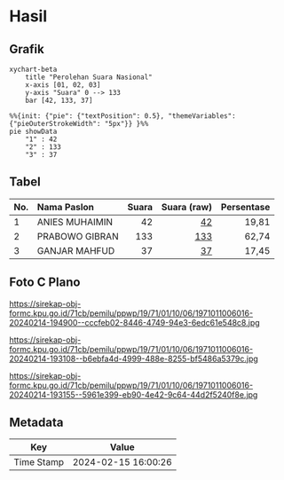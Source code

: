# Hasil

## Grafik

```mermaid
xychart-beta
    title "Perolehan Suara Nasional"
    x-axis [01, 02, 03]
    y-axis "Suara" 0 --> 133
    bar [42, 133, 37]
```

```mermaid
%%{init: {"pie": {"textPosition": 0.5}, "themeVariables": {"pieOuterStrokeWidth": "5px"}} }%%
pie showData
    "1" : 42
    "2" : 133
    "3" : 37
```

## Tabel

| No. | Nama Paslon    | Suara | Suara (raw) | Persentase |
|:--- |:-------------- | -----:| -----------:| ----------:|
| 1   | ANIES MUHAIMIN | 42    | [42][p-1]   | 19,81      |
| 2   | PRABOWO GIBRAN | 133   | [133][p-2]  | 62,74      |
| 3   | GANJAR MAHFUD  | 37    | [37][p-3]   | 17,45      |


[p-1]: https://github.com/gigit-pemilu/pemilu-2024/blob/main/pilpres/hitung-suara/sub/19-kepulauan-bangka-belitung/sub/71-kota-pangkal-pinang/sub/01-bukit-intan/sub/1006-bacang/sub/016-tps/sub/paslon-1.txt
[p-2]: https://github.com/gigit-pemilu/pemilu-2024/blob/main/pilpres/hitung-suara/sub/19-kepulauan-bangka-belitung/sub/71-kota-pangkal-pinang/sub/01-bukit-intan/sub/1006-bacang/sub/016-tps/sub/paslon-2.txt
[p-3]: https://github.com/gigit-pemilu/pemilu-2024/blob/main/pilpres/hitung-suara/sub/19-kepulauan-bangka-belitung/sub/71-kota-pangkal-pinang/sub/01-bukit-intan/sub/1006-bacang/sub/016-tps/sub/paslon-3.txt

## Foto C Plano

https://sirekap-obj-formc.kpu.go.id/71cb/pemilu/ppwp/19/71/01/10/06/1971011006016-20240214-194900--cccfeb02-8446-4749-94e3-6edc61e548c8.jpg

https://sirekap-obj-formc.kpu.go.id/71cb/pemilu/ppwp/19/71/01/10/06/1971011006016-20240214-193108--b6ebfa4d-4999-488e-8255-bf5486a5379c.jpg

https://sirekap-obj-formc.kpu.go.id/71cb/pemilu/ppwp/19/71/01/10/06/1971011006016-20240214-193155--5961e399-eb90-4e42-9c64-44d2f5240f8e.jpg


## Metadata

| Key        | Value               |
| ---------- | ------------------- |
| Time Stamp | 2024-02-15 16:00:26 |



